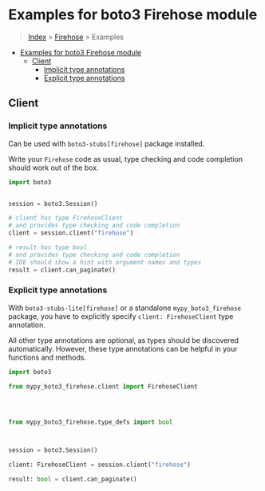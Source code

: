 <a id="examples-for-boto3-firehose-module"></a>

# Examples for boto3 Firehose module

> [Index](../README.md) > [Firehose](./README.md) > Examples

- [Examples for boto3 Firehose module](#examples-for-boto3-firehose-module)
  - [Client](#client)
    - [Implicit type annotations](#implicit-type-annotations)
    - [Explicit type annotations](#explicit-type-annotations)

<a id="client"></a>

## Client

<a id="implicit-type-annotations"></a>

### Implicit type annotations

Can be used with `boto3-stubs[firehose]` package installed.

Write your `Firehose` code as usual, type checking and code completion should
work out of the box.

```python
import boto3


session = boto3.Session()

# client has type FirehoseClient
# and provides type checking and code completion
client = session.client("firehose")

# result has type bool
# and provides type checking and code completion
# IDE should show a hint with argument names and types
result = client.can_paginate()
```

<a id="explicit-type-annotations"></a>

### Explicit type annotations

With `boto3-stubs-lite[firehose]` or a standalone `mypy_boto3_firehose`
package, you have to explicitly specify `client: FirehoseClient` type
annotation.

All other type annotations are optional, as types should be discovered
automatically. However, these type annotations can be helpful in your functions
and methods.

```python
import boto3

from mypy_boto3_firehose.client import FirehoseClient




from mypy_boto3_firehose.type_defs import bool



session = boto3.Session()

client: FirehoseClient = session.client("firehose")

result: bool = client.can_paginate()
```
